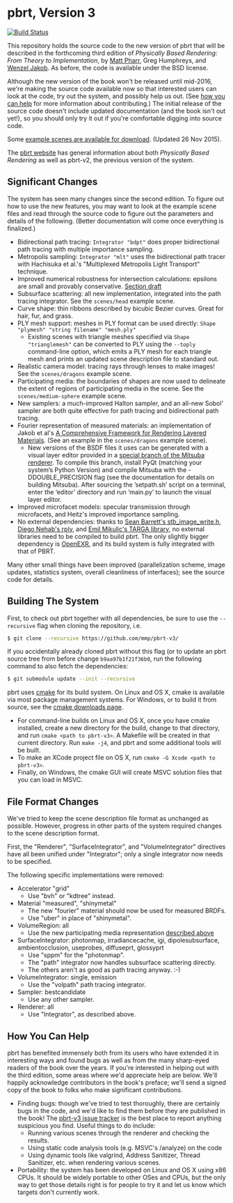 pbrt, Version 3
===============

[![Build Status](https://travis-ci.org/mmp/pbrt-v3.svg?branch=master)](https://travis-ci.org/mmp/pbrt-v3)

This repository holds the source code to the new version of pbrt that will
be described in the forthcoming third edition of *Physically Based
Rendering: From Theory to Implementation*, by [Matt
Pharr](http://pharr.org/matt), Greg Humphreys, and [Wenzel Jakob](http://www.mitsuba-renderer.org/~wenzel/).  As before, the code is
available under the BSD license.

Although the new version of the book won't be released until mid-2016,
we're making the source code available now so that interested users can
look at the code, try out the system, and possibly help us out. (See [how
you can help](#how-you-can-help) for more information about contributing.)
The initial release of the source code doesn't include updated
documentation (and the book isn't out yet!), so you should only try it out
if you're comfortable digging into source code.

Some [example scenes are available for
download](http://mmp.storage.googleapis.com/pbrt/pbrt-v3-scenes.tar.bz2). (Updated
26 Nov 2015).

The [pbrt website](http://pbrt.org) has  general information about
both *Physically Based Rendering* as well as pbrt-v2, the previous version
of the system.

Significant Changes
-------------------

The system has seen many changes since the second edition. To figure out
how to use the new features, you may want to look at the example scene
files and read through the source code to figure out the parameters and
details of the following. (Better documentation will come once everything
is finalized.)

* Bidirectional path tracing: `Integrator "bdpt"` does proper bidirectional
  path tracing with multiple importance sampling.
* Metropolis sampling: `Integrator "mlt"` uses the bidirectional path
  tracer with Hachisuka et al.'s "Multiplexed Metropolis Light Transport"
  technique.
* Improved numerical robustness for intersection calculations: epsilons are
  small and provably conservative. [Section
  draft](http://pbrt.org/fp-error-section.pdf)
* Subsurface scattering: all new implementation, integrated into the path
  tracing integrator.  See the `scenes/head` example scene.
* Curve shape: thin ribbons described by bicubic Bezier curves. Great for
  hair, fur, and grass.
* PLY mesh support: meshes in PLY format can be used directly: `Shape
  "plymesh" "string filename" "mesh.ply"`
  * Existing scenes with triangle meshes specified via `Shape
    "trianglemesh"` can be converted to PLY using the `--toply` command-line
    option, which emits a PLY mesh for each triangle mesh and prints an
    updated scene description file to standard out.
* Realistic camera model: tracing rays through lenses to make images! See
  the `scenes/dragons` example scene.
* Participating media: the boundaries of shapes are now used to delineate
  the extent of regions of participating media in the scene.  See the
  `scenes/medium-sphere` example scene.
* New samplers: a much-improved Halton sampler, and an all-new Sobol'
  sampler are both quite effective for path tracing and bidirectional path
  tracing.
* Fourier representation of measured materials: an implementation of Jakob
  et al's [A Comprehensive Framework for Rendering Layered
  Materials](http://www.cs.cornell.edu/projects/layered-sg14/). (See an
  example in the `scenes/dragons` example scene).
  * New versions of the BSDF files it uses can be generated with a visual
    layer editor provided in a [special branch of the Mitsuba renderer](https://www.mitsuba-renderer.org/repos/mitsuba.git/files/layered-0.5.1).
    To compile this branch, install PyQt (matching your system’s
    Python Version) and compile Mitsuba with the -DDOUBLE_PRECISION flag
    (see the documentation for details on building Mitsuba). After sourcing
    the ’setpath.sh’ script on a terminal, enter the ‘editor’ directory and
    run ‘main.py’ to launch the visual layer editor.
* Improved microfacet models: specular transmission through microfacets,
  and Heitz's improved importance sampling.
* No external dependencies: thanks to
[Sean Barrett's stb_image_write.h](https://github.com/nothings/stb),
[Diego Nehab's rply](http://www.impa.br/~diego/software/rply),
and [Emil Mikulic's TARGA library](http://dmr.ath.cx/gfx/targa/), no
  external libraries need to be compiled to build pbrt.
  The only slightly bigger dependency is [OpenEXR](http://www.openexr.com/),
  and its build system is fully integrated with that of PBRT.

Many other small things have been improved (parallelization scheme, image
updates, statistics system, overall cleanliness of interfaces); see the
source code for details.

Building The System
-------------------

First, to check out pbrt together with all dependencies, be sure to use the ``--recursive`` flag
when cloning the repository, i.e.
```bash
$ git clone --recursive https://github.com/mmp/pbrt-v3/
```
If you accidentally already cloned pbrt without this flag (or to update an
pbrt source tree from before change ``b9aa97b1f21f36b0``, run the following
command to also fetch the dependencies:
```bash
$ git submodule update --init --recursive
```

pbrt uses [cmake](http://www.cmake.org/) for its build system.  On Linux
and OS X, cmake is available via most package management systems.  For
Windows, or to build it from source, see the [cmake downloads
page](http://www.cmake.org/download/).

* For command-line builds on Linux and OS X, once you have cmake installed,
create a new directory for the build, change to that directory, and run
`cmake <path to pbrt-v3>`. A Makefile will be created in that
current directory.  Run `make -j4`, and pbrt and some additional tools will
be built.
* To make an XCode project file on OS X, run `cmake -G Xcode <path to
pbrt-v3>`.
* Finally, on Windows, the cmake GUI will create MSVC solution files that
you can load in MSVC.

File Format Changes
-------------------

We've tried to keep the scene description file format as unchanged as
possible.  However, progress in other parts of the system required changes
to the scene description format.

First, the "Renderer", "SurfaceIntegrator", and "VolumeIntegrator"
directives have all been unified under "Integrator"; only a single
integrator now needs to be specified.

The following specific implementations were removed:

* Accelerator "grid"
  * Use "bvh" or "kdtree" instead.
* Material "measured", "shinymetal"
  * The new "fourier" material should now be used for measured BRDFs.
  * Use "uber" in place of "shinymetal".
* VolumeRegion: all
  * Use the new participating media representation [described above](#significant-changes)
* SurfaceIntegrator: photonmap, irradiancecache, igi, dipolesubsurface,
  ambientocclusion, useprobes, diffuseprt, glossyprt
  * Use "sppm" for the "photonmap".
  * The "path" integrator now handles subsurface scattering directly.
  * The others aren't as good as path tracing anyway. :-)
* VolumeIntegrator: single, emission
  * Use the "volpath" path tracing integrator.
* Sampler: bestcandidate
  * Use any other sampler.
* Renderer: all
  * Use "Integrator", as described above.

How You Can Help
----------------

pbrt has benefited immensely both from its users who have extended it in
interesting ways and found bugs as well as from the many sharp-eyed readers
of the book over the years.  If you're interested in helping out with the
third edition, some areas where we'd appreciate help are below.  We'll
happily acknowledge contributors in the book's preface; we'll send a signed
copy of the book to folks who make significant contributions.

* Finding bugs: though we've tried to test thoroughly,
there are certainly bugs in the code, and we'd like to find them before
they are published in the book! The
[pbrt-v3 issue tracker](https://github.com/mmp/pbrt-v3/issues) is the best
place to report anything suspicious you find.  Useful things to do include:
  * Running various scenes through the renderer and checking the results.
  * Using static code analysis tools (e.g. MSVC's /analyze) on the code
  * Using dynamic tools like valgrind, Address Sanitizer, Thread Sanitizer,
    etc. when rendering various scenes.
* Portability: the system has been developed on Linux and OS X using x86
CPUs. It should be widely portable to other OSes and CPUs, but the only way
to get those details right is for people to try it and let us know which
targets don't currently work.
